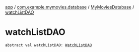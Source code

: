 [app](../../index.md) / [com.example.mymovies.database](../index.md) / [MyMoviesDatabase](index.md) / [watchListDAO](./watch-list-d-a-o.md)

# watchListDAO

`abstract val watchListDAO: `[`WatchListDAO`](../-watch-list-d-a-o/index.md)